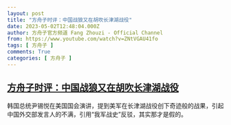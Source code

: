 ```yaml
---
layout: post
title: "方舟子时评：中国战狼又在胡吹长津湖战役"
date: 2023-05-02T12:48:04.000Z
author: 方舟子官方频道 Fang Zhouzi - Official Channel
from: https://www.youtube.com/watch?v=ZNtVGAU41fo
tags: [ 方舟子 ]
comments: True
categories: [ 方舟子 ]
---
```

<!--1683031684000-->
[方舟子时评：中国战狼又在胡吹长津湖战役](https://www.youtube.com/watch?v=ZNtVGAU41fo)
------

<div>
韩国总统尹锡悦在美国国会演讲，提到美军在长津湖战役创下奇迹般的战果，引起中国外交部发言人的不满，引用“我军战史”反驳，其实那才是假的。
</div>

